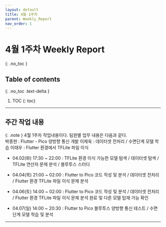 ```yaml
---
layout: default
title: 4월 1주차
parent: Weekly_Report
nav_order: 1
---
```


# 4월 1주차 Weekly Report
{: .no_toc }

## Table of contents
{: .no_toc .text-delta }

1. TOC
{: toc}

---

## 주간 작업 내용


{: .note }
4월 1주차 작업내용이다. 팀원별 업무 내용은 다음과 같다.  
박종현 : Flutter - Pico 양방향 통신 개발
이제욱 : 데이터셋 전처리 / 수면단계 모델 학습
이태우 : Flutter 환경에서 TFLite 파일 이식

 - 04.02(화) 17:30 ~ 22:00 : TFLite 환경 이식 가능한 모델 탐색 / 데이터셋 탐색 / TFLite 연산자 문제 분석 / 블루투스 스터디
 
 - 04.04(목) 21:00 ~ 02:00 : Flutter to  Pico 코드 작성 및 분석 / 데이터셋 전처리 / Flutter 환경 TFLite 파일 이식 문제 분석

 - 04.06(토) 14:00 ~ 02:00 : Flutter to  Pico 코드 작성 및 분석 / 데이터셋 전처리 / Flutter 환경 TFLite 파일 이식 문제 분석 완료 및 다른 모델 탑재 가능 확인

 - 04.07(일) 14:00 ~ 20:30 : Flutter to  Pico 블루투스 양방향 통신 테스트 / 수면단계 모델 학습 및 분석


---

